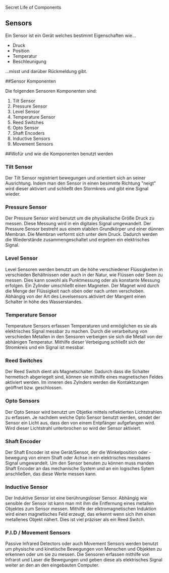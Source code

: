 Secret Life of Components 

## Sensors 

Ein Sensor ist ein Gerät welches bestimmt Eigenschaften wie... 

- Druck
- Position
- Temperatur 
- Beschleunigung

...misst und darüber Rückmeldung gibt.

##Sensor Komponenten 

Die folgenden Sensoren Komponenten sind:

<ol>
<li> Tilt Sensor </li>
<li> Pressure Sensor </li>
<li> Level Sensor </li>
<li> Temperature Sensor </li>
<li> Reed Switches </li>
<li> Opto Sensor </li>
<li> Shaft Encoders </li>
<li> Inductive Sensors </li>
<li> Movement Sensors </li>
</ol>

##Wofür und wie die Komponenten benutzt werden

### Tilt Sensor

Der Tilt Sensor registriert bewegungen und orientiert sich an seiner Ausrichtung. 
Indem man den Sensor in einen besimmte Richtung "neigt" wird dieser aktiviert und schließt den Stormkreis und gibt eine Signal wieder. 

### Pressure Sensor

Der Pressure Sensor wird benutzt um die physikalische Größe Druck zu messen. Diese Messung wird in ein digitales Signal umgewandelt.
Der Pressure Sensor bestreht aus einem stabilen Grundkörper und einer dünnen Membran. Die Membran verformt sich unter dem Druck. 
Dadurch werden die Wiederstände zusammengeschaltet und ergeben ein elektrisches Signal. 

### Level Sensor

Level Sensoren werden benutzt um die höhe verschiedener Flüssigkeiten in verschieden Behältnissen oder auch in der Natur, wie Flüssen oder Seen zu messen. 
Dies kann sowohl als Punktmessung oder als konstante Messung erfolgen. 
Ein Zylinder umschließt einen Magneten. Der Magnet wird durch die Menge der Flüssigkeit nach oben oder nach unten verschoben. Abhängig von der Art des Levelsensors aktiviert der Mangent einen Schalter in höhe des Wasserstandes.

### Temperature Sensor

Temperature Sensors erfassen Temperaturen und ermöglichen es sie als elektrisches Signal messbar zu machen. 
Durch die verarbeitung von verschieden Metallen in den Sensoren verbeigen sie sich die Metall von der abhänigen Temperatur. Mithilfe dieser Verbeigung schließt sich der Stromkreis und ein Signal ist messbar.

### Reed Switches

Der Reed Switch dient als Magnetschalter. 
Dadurch dass die Schalter hermetisch abgeriegelt sind, können sie mithilfe eines magnetischen Feldes aktiviert werden. Im inneren des Zylnders
werden die Kontaktzungen geöffnet bzw. geschlossen. 

### Opto Sensors 

Der Opto Sensor wird benutzt um Objetke mittels reflektierten Lichtstrahlen zu erfassen. 
Je nachdem welche Opto Sensor benutzt werden, sendet der Sensor ein Licht aus, dass den von einem Entpfänger aufgefangen wird. Wird dieser Lichtstrahl unterbrochen so wird der Sensor aktiviert.


### Shaft Encoder

Der Shaft Encoder ist eine Gerät/Sensor, der die Winkelposition oder -bewegung von einem Shaft oder Achse in ein elektrisches messbares Signal umgewandelt.
Um den Sensor benuten zu können muss manden Shaft Encoder an das mechanische System und an ein logisches Sytem anschließen, das diese Werte messen kann.

### Inductive Sensor

Der Induktive Sensor ist eine berührungsloser Sensor. Abhängig wie sensible der Sensor ist kann man mit ihm die Entfernung eines metallen Objektes zum Sensor messen. 
Mithilfe der elktromagnetischen Induktion wird einen magnetisches Feld erzeugt, das erkennt wenn sich ihm einen metallenes Objekt nähert. Dies ist viel präziser als ein Reed Switch.

###  P.I.D  / Movement Sensors 

Passive Infrared Detectors oder auch Movement Sensors werden benutzt um physische und kinetische Bewegungen von Menschen und Objekten zu erkennen oder um sie zu messen.
Die Sensoren erfassen mithilfe von Infrarot und Laser die Bewegungen und geben diese als elektrisches Signal weiter an den an den eingebauten Computer.


